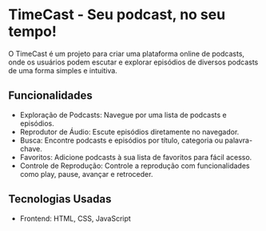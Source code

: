 # TimeCast - Seu podcast, no seu tempo!

O TimeCast é um projeto para criar uma plataforma online de podcasts, onde os usuários podem escutar e explorar episódios de diversos podcasts de uma forma simples e intuitiva.

## Funcionalidades

- Exploração de Podcasts: Navegue por uma lista de podcasts e episódios.
- Reprodutor de Áudio: Escute episódios diretamente no navegador.
- Busca: Encontre podcasts e episódios por título, categoria ou palavra-chave.
- Favoritos: Adicione podcasts à sua lista de favoritos para fácil acesso.
- Controle de Reprodução: Controle a reprodução com funcionalidades como play, pause, avançar e retroceder.

## Tecnologias Usadas

- Frontend: HTML, CSS, JavaScript
